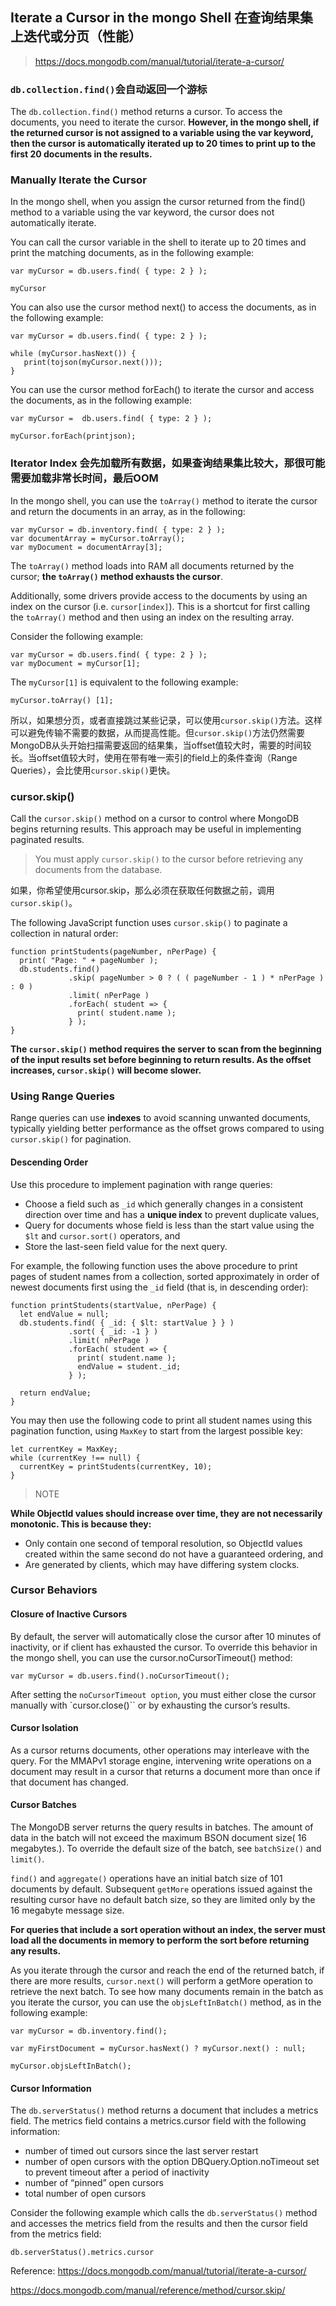 ## Iterate a Cursor in the mongo Shell 在查询结果集上迭代或分页（性能）

> https://docs.mongodb.com/manual/tutorial/iterate-a-cursor/

### `db.collection.find()`会自动返回一个游标

The `db.collection.find()` method returns a cursor. To access the documents, you need to iterate the cursor. **However, in the mongo shell, if the returned cursor is not assigned to a variable using the var keyword, then the cursor is automatically iterated up to 20 times to print up to the first 20 documents in the results.**

### Manually Iterate the Cursor

In the mongo shell, when you assign the cursor returned from the find() method to a variable using the var keyword, the cursor does not automatically iterate.

You can call the cursor variable in the shell to iterate up to 20 times and print the matching documents, as in the following example:

```
var myCursor = db.users.find( { type: 2 } );

myCursor
```

You can also use the cursor method next() to access the documents, as in the following example:

```
var myCursor = db.users.find( { type: 2 } );

while (myCursor.hasNext()) {
   print(tojson(myCursor.next()));
}
```

You can use the cursor method forEach() to iterate the cursor and access the documents, as in the following example:

```
var myCursor =  db.users.find( { type: 2 } );

myCursor.forEach(printjson);
```

### Iterator Index 会先加载所有数据，如果查询结果集比较大，那很可能需要加载非常长时间，最后OOM

In the mongo shell, you can use the `toArray()` method to iterate the cursor and return the documents in an array, as in the following:

```
var myCursor = db.inventory.find( { type: 2 } );
var documentArray = myCursor.toArray();
var myDocument = documentArray[3];
```

The `toArray()` method loads into RAM all documents returned by the cursor; **the `toArray()` method exhausts the cursor**.

Additionally, some drivers provide access to the documents by using an index on the cursor (i.e. `cursor[index]`). This is a shortcut for first calling the `toArray()` method and then using an index on the resulting array.

Consider the following example:

```
var myCursor = db.users.find( { type: 2 } );
var myDocument = myCursor[1];
```

The `myCursor[1]` is equivalent to the following example:

```
myCursor.toArray() [1];
```

所以，如果想分页，或者直接跳过某些记录，可以使用`cursor.skip()`方法。这样可以避免传输不需要的数据，从而提高性能。但`cursor.skip()`方法仍然需要MongoDB从头开始扫描需要返回的结果集，当offset值较大时，需要的时间较长。当offset值较大时，使用在带有唯一索引的field上的条件查询（Range Queries），会比使用`cursor.skip()`更快。

### cursor.skip(<offset>)

Call the `cursor.skip()` method on a cursor to control where MongoDB begins returning results. This approach may be useful in implementing paginated results.

> You must apply `cursor.skip()` to the cursor before retrieving any documents from the database.

如果，你希望使用cursor.skip，那么必须在获取任何数据之前，调用 `cursor.skip()`。

The following JavaScript function uses `cursor.skip()` to paginate a collection in natural order:

```
function printStudents(pageNumber, nPerPage) {
  print( "Page: " + pageNumber );
  db.students.find()
             .skip( pageNumber > 0 ? ( ( pageNumber - 1 ) * nPerPage ) : 0 )
             .limit( nPerPage )
             .forEach( student => {
               print( student.name );
             } );
}
```

**The `cursor.skip()` method requires the server to scan from the beginning of the input results set before beginning to return results. As the offset increases, `cursor.skip()` will become slower.**

### Using Range Queries

Range queries can use **indexes** to avoid scanning unwanted documents, typically yielding better performance as the offset grows compared to using `cursor.skip()` for pagination.

#### Descending Order

Use this procedure to implement pagination with range queries:

- Choose a field such as `_id` which generally changes in a consistent direction over time and has a **unique index** to prevent duplicate values,
- Query for documents whose field is less than the start value using the `$lt` and `cursor.sort()` operators, and
- Store the last-seen field value for the next query.

For example, the following function uses the above procedure to print pages of student names from a collection, sorted approximately in order of newest documents first using the `_id` field (that is, in descending order):

```
function printStudents(startValue, nPerPage) {
  let endValue = null;
  db.students.find( { _id: { $lt: startValue } } )
             .sort( { _id: -1 } )
             .limit( nPerPage )
             .forEach( student => {
               print( student.name );
               endValue = student._id;
             } );

  return endValue;
}
```

You may then use the following code to print all student names using this pagination function, using `MaxKey` to start from the largest possible key:

```
let currentKey = MaxKey;
while (currentKey !== null) {
  currentKey = printStudents(currentKey, 10);
}
```

> NOTE

**While ObjectId values should increase over time, they are not necessarily monotonic. This is because they:**

- Only contain one second of temporal resolution, so ObjectId values created within the same second do not have a guaranteed ordering, and
- Are generated by clients, which may have differing system clocks.


### Cursor Behaviors

#### Closure of Inactive Cursors

By default, the server will automatically close the cursor after 10 minutes of inactivity, or if client has exhausted the cursor. To override this behavior in the mongo shell, you can use the cursor.noCursorTimeout() method:

```
var myCursor = db.users.find().noCursorTimeout();
```

After setting the `noCursorTimeout option`, you must either close the cursor manually with `cursor.close()`` or by exhausting the cursor’s results.

#### Cursor Isolation

As a cursor returns documents, other operations may interleave with the query. For the MMAPv1 storage engine, intervening write operations on a document may result in a cursor that returns a document more than once if that document has changed. 

#### Cursor Batches

The MongoDB server returns the query results in batches. The amount of data in the batch will not exceed the maximum BSON document size( 16 megabytes.). To override the default size of the batch, see `batchSize()` and `limit()`.

`find()` and `aggregate()` operations have an initial batch size of 101 documents by default. Subsequent `getMore` operations issued against the resulting cursor have no default batch size, so they are limited only by the 16 megabyte message size.

**For queries that include a sort operation without an index, the server must load all the documents in memory to perform the sort before returning any results.**

As you iterate through the cursor and reach the end of the returned batch, if there are more results, `cursor.next()` will perform a getMore operation to retrieve the next batch. To see how many documents remain in the batch as you iterate the cursor, you can use the `objsLeftInBatch()` method, as in the following example:

```
var myCursor = db.inventory.find();

var myFirstDocument = myCursor.hasNext() ? myCursor.next() : null;

myCursor.objsLeftInBatch();
```

#### Cursor Information

The `db.serverStatus()` method returns a document that includes a metrics field. The metrics field contains a metrics.cursor field with the following information:

- number of timed out cursors since the last server restart
- number of open cursors with the option DBQuery.Option.noTimeout set to prevent timeout after a period of inactivity
- number of “pinned” open cursors
- total number of open cursors

Consider the following example which calls the `db.serverStatus()` method and accesses the metrics field from the results and then the cursor field from the metrics field:

```
db.serverStatus().metrics.cursor
```


Reference: https://docs.mongodb.com/manual/tutorial/iterate-a-cursor/

https://docs.mongodb.com/manual/reference/method/cursor.skip/